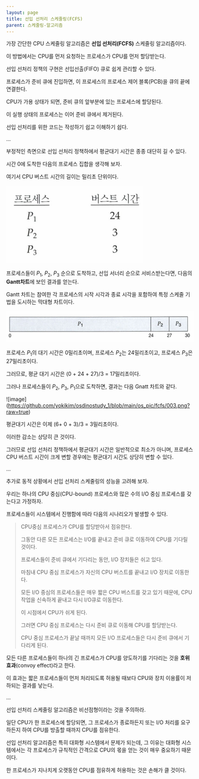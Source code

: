 ```yaml
---
layout: page
title: 선입 선처리 스케줄링(FCFS)
parent: 스케줄링-알고리즘
---
```

가장 간단한 CPU 스케줄링 알고리즘은 **선입 선처리(FCFS)** 스케줄링 알고리즘이다.

이 방법에서는 CPU를 먼저 요청하는 프로세스가 CPU를 먼저 할당받는다.

선입 선처리 정책의 구현은 선입선출(FIFO) 큐로 쉽게 관리할 수 있다.

프로세스가 준비 큐에 진입하면, 이 프로세스의  프로세스 제어 블록(PCB)을 큐의 끝에 연결한다.

CPU가 가용 상태가 되면, 준비 큐의 앞부분에 있는 프로세스에 할당된다.

이 실행 상태의 프로세스는 이어 준비 큐에서 제거된다.

선입 선처리를 위한 코드는 작성하기 쉽고 이해하기 쉽다.

…

부정적인 측면으로 선입 선처리 정책하에서 평균대기 시간은 종종 대단히 길 수 있다.

시간 0에 도착한 다음의 프로세스 집합을 생각해 보자.

여기서 CPU 버스트 시간의 길이는 밀리초 단위이다.

![image](https://github.com/yokikim/osdinostudy_1/blob/main/os_pic/fcfs/01.png?raw=true)

프로세스들이 $P_1$, $P_2$, $P_3$ 순으로 도착하고, 선입 서너리 순으로 서비스받는다면, 다음의 **Gantt차트**에 보인 결과를 얻는다. 

Gantt 차트는 참여한 각 프로세스의 시작 시각과 종료 시각을 포함하여 특정 스케줄 기법을 도시하는 막대형 차트이다.

![image](https://github.com/yokikim/osdinostudy_1/blob/main/os_pic/fcfs/002.png?raw=true)

프로세스 $P_1$의 대기 시간은 0밀리초이며, 프로세스 $P_2$는 24밀리초이고, 프로세스 $P_3$은 27밀리초이다.

그러므로, 평균 대기 시간은 (0 + 24 + 27)/3 = 17밀리초이다.

그러나 프로세스들이 $P_2$, $P_3$, $P_1$으로 도착하면, 결과는 다음 Gnatt 차트와 같다.

![image]
(https://github.com/yokikim/osdinostudy_1/blob/main/os_pic/fcfs/003.png?raw=true)

평균대기 시간은 이제 (6+ 0 + 3)/3 = 3밀리초이다.

이러한 감소는 상당히 큰 것이다.

그러므로 선입 선처리 정책하에서 평균대기 시간은 일반적으로 최소가 아니며, 프로세스 CPU 버스트 시간이 크게 변할 경우에는 평균대기 시간도 상당히 변할 수 있다.

…

추가로 동적 상황에서 선입 선처리 스케줄링의 성능을 고려해 보자.

우리는 하나의 CPU 중심(CPU-bound) 프로세스와 많은 수의 I/O 중심 프로세스를 갖는다고 가정하자.

프로세스들이 시스템에서 진행함에 따라 다음의 시나리오가 발생할 수 있다.

> CPU중심 프로세스가 CPU를 할당받아서 점유한다.
> 
> 
> 그동안 다른 모든 프로세스는 I/O를 끝내고 준비 큐로 이동하여 CPU를 기다릴 것이다.
> 
> 프로세스들이 준비 큐에서 기다리는 동안, I/O 장치들은 쉬고 있다.
> 
> 마침내 CPU 중심 프로세스가 자신의 CPU 버스트를 끝내고 I/O 장치로 이동한다.
> 
> 모든 I/O 중심의 프로세스들은 매우 짧은 CPU 버스트를 갖고 있기 때문에, CPU 작업을 신속하게 끝내고 다시 I/O큐로 이동한다.
> 
> 이 시점에서 CPU가 쉬게 된다.
> 
> 그러면 CPU 중심 프로세스는 다시 준비 큐로 이동해 CPU를 할당받는다.
> 
> CPU 중심 프로세스가 끝날 때까지 모든 I/O 프로세스들은 다시 준비 큐에서 기다리게 된다.
> 

모든 다른 프로세스들이 하나의 긴 프로세스가 CPU를 양도하기를 기다리는 것을 **호위 효과**(convoy effect)라고 한다.

이 효과는 짧은 프로세스들이 먼저 처리되도록 허용될 때보다 CPU와 장치 이용률이 저하되는 결과를 낳는다.

…

선입 선처리 스케줄링 알고리즘은 비선점형이라는 것을 주의하라.

일단 CPU가 한 프로세스에 할당되면, 그 프로세스가 종료하든지 또는 I/O 처리를 요구하든지 하여 CPU를 방출할 때까지 CPU를 점유한다.

선입 선처리 알고리즘은 특히 대화형 시스템에서 문제가 되는데, 그 이유는 대화형 시스템에서는 각 프로세스가 규칙적인 간격으로 CPU의 몫을 얻는 것이 매우 중요하기 때문이다.

한 프로세스가 지나치게 오랫동안 CPU를 점유하게 허용하는 것은 손해가 클 것이다.